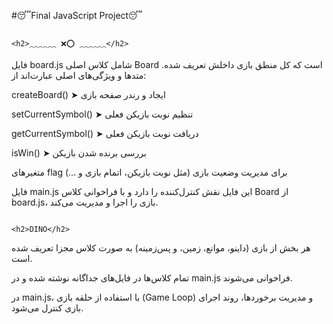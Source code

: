 #😴Final JavaScript Project😴

                                                                   <h2>⁔⁔⁔⁔⁔⁔ ❌⭕ ⁔⁔⁔⁔⁔⁔</h2>
 فایل board.js
شامل کلاس اصلی Board است که کل منطق بازی داخلش تعریف شده.
متدها و ویژگی‌های اصلی عبارت‌اند از:

createBoard() ➤ ایجاد و رندر صفحه بازی

setCurrentSymbol() ➤ تنظیم نوبت بازیکن فعلی

getCurrentSymbol() ➤ دریافت نوبت بازیکن فعلی

isWin() ➤ بررسی برنده شدن بازیکن

متغیرهای flag برای مدیریت وضعیت بازی (مثل نوبت بازیکن، اتمام بازی و ...)

فایل main.js
این فایل نقش کنترل‌کننده را دارد و با فراخوانی کلاس Board از board.js، بازی را اجرا و مدیریت می‌کند.

                                                                              <h2>DINO</h2>
 هر بخش از بازی (داینو، موانع، زمین، و پس‌زمینه) به صورت کلاس مجزا تعریف شده است.

تمام کلاس‌ها در فایل‌های جداگانه نوشته شده و در main.js فراخوانی می‌شوند.

در main.js، با استفاده از حلقه بازی (Game Loop) و مدیریت برخوردها، روند اجرای بازی کنترل می‌شود.
